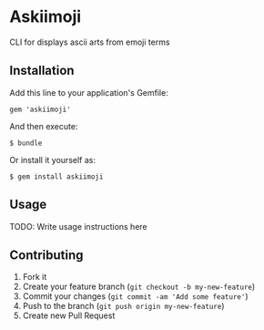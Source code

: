 # Askiimoji

CLI for displays ascii arts from emoji terms

## Installation

Add this line to your application's Gemfile:

    gem 'askiimoji'

And then execute:

    $ bundle

Or install it yourself as:

    $ gem install askiimoji

## Usage

TODO: Write usage instructions here

## Contributing

1. Fork it
2. Create your feature branch (`git checkout -b my-new-feature`)
3. Commit your changes (`git commit -am 'Add some feature'`)
4. Push to the branch (`git push origin my-new-feature`)
5. Create new Pull Request
